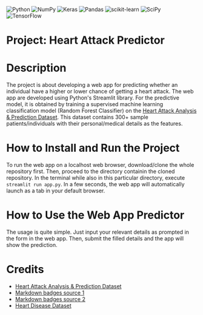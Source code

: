 ![Python](https://img.shields.io/badge/python-3670A0?style=for-the-badge&logo=python&logoColor=ffdd54)
![NumPy](https://img.shields.io/badge/numpy-%23013243.svg?style=for-the-badge&logo=numpy&logoColor=white)
![Keras](https://img.shields.io/badge/Keras-%23D00000.svg?style=for-the-badge&logo=Keras&logoColor=white)
![Pandas](https://img.shields.io/badge/pandas-%23150458.svg?style=for-the-badge&logo=pandas&logoColor=white)
![scikit-learn](https://img.shields.io/badge/scikit--learn-%23F7931E.svg?style=for-the-badge&logo=scikit-learn&logoColor=white)
![SciPy](https://img.shields.io/badge/SciPy-%230C55A5.svg?style=for-the-badge&logo=scipy&logoColor=%white)
![TensorFlow](https://img.shields.io/badge/TensorFlow-%23FF6F00.svg?style=for-the-badge&logo=TensorFlow&logoColor=white)

# Project: Heart Attack Predictor

# Description
The project is about developing a web app for predicting whether an individual have a higher or lower chance of getting a heart attack. The web app are developed using Python's Streamlit library. For the predictive model, it is obtained by training a supervised machine learning classification model (Random Forest Classifier) on the [Heart Attack Analysis & Prediction Dataset](https://www.kaggle.com/datasets/rashikrahmanpritom/heart-attack-analysis-prediction-dataset?select=o2Saturation.csv). This dataset contains 300+ sample patients/individuals with their personal/medical details as the features.

# How to Install and Run the Project
To run the web app on a localhost web browser, download/clone the whole repository first. Then, proceed to the directory containin the cloned repository. In the terminal while also in this particular directory, execute `streamlit run app.py`. In a few seconds, the web app will automatically launch as a tab in your default browser.

# How to Use the Web App Predictor
The usage is quite simple. Just input your relevant details as prompted in the form in the web app. Then, submit the filled details and the app will show the prediction.

# Credits
- [Heart Attack Analysis & Prediction Dataset](https://www.kaggle.com/datasets/rashikrahmanpritom/heart-attack-analysis-prediction-dataset?select=o2Saturation.csv)
- [Markdown badges source 1](https://github.com/Ileriayo/markdown-badges)
- [Markdown badges source 2](https://github.com/alexandresanlim/Badges4-README.md-Profile)
- [Heart Disease Dataset](https://archive.ics.uci.edu/ml/datasets/Heart+Disease)
